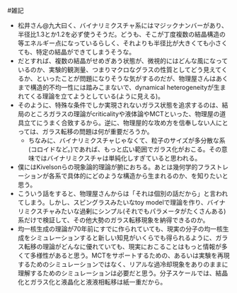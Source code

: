 #雑記

* 松井さん@九大曰く、バイナリミクスチャ系にはマジックナンバーがあり、半径比1.3とか1.2を必ず使うそうだ。どうも、そこが丁度複数の結晶構造の等エネルギー点になっているらしく、それよりも半径比が大きくても小さくても、特定の結晶ができてしまうそうな。
* だとすれば、複数の結晶がせめぎあう状態が、微視的にはどんな風になっているのか、実験的観測量、つまりマクロなグラスの性質としてどう見えてくるか、といったことが問題になりそうな気がするのだが、物理屋さんはあくまで構造的不均一性には踏みこまないで、dynamical heterogeneityが生まれてくる理論を立てようとしている(ように見える)。
* そのように、特殊な条件でしか実現されないガラス状態を追求するのは、結局のところガラスの理論がcriticalityや液体論やMCTといった、物理屋の道具立てにうまく合致するから。逆に、物理屋的な攻め方を信奉しない人にとっては、ガラス転移の問題は何が重要だろうか。
   * ちなみに、バイナリミクスチャじゃなくて、粒子のサイズが多分散な系(コロイドなど。)であれば、もっと広い範囲でガラス化がおこる。その意味ではバイナリミクスチャは単純化しすぎていると思われる。
* 僕にはKivelsonらの現象論的理論が腑におちる。あとは幾何学的フラストレーションが各系で具体的にどのような構造から生まれるのか、を知りたいと思う。
* こういう話をすると、物理屋さんからは「それは個別の話だから」と言われてしまう。しかし、スピングラスみたいなtoy modelで理論を作り、バイナリミクスチャみたいな過剰にシンプル(それでもパラメータがたくさんある)系だけで検証して、その他大勢のガラス転移現象を納得できるのか。
* 均一核生成の理論が70年前にすでに作られていても、現実の分子の均一核生成をシミュレーションすると新しい知見がいくらでも得られるように、ガラス転移の理論がどんなに優れていても、現実におこることはもっと情報が多くて多様性があると思う。MCTをサポートするための、あるいは実験を再現するためのシミュレーションではなく、リアルな過冷却現象をありのままに理解するためのシミュレーションは必要だと思う。分子スケールでは、結晶化とガラス化と液晶化と液液相転移は紙一重だから。
<!--  -->






